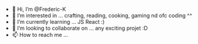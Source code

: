 - 👋 Hi, I’m @Frederic-K
- 👀 I’m interested in ... crafting, reading, cooking, gaming nd ofc coding ^^
- 🌱 I’m currently learning ... JS React :)
- 💞️ I’m looking to collaborate on ... any exciting projet :D
- 📫 How to reach me ...

<!---
Frederic-K/Frederic-K is a ✨ special ✨ repository because its `README.md` (this file) appears on your GitHub profile.
You can click the Preview link to take a look at your changes.
--->

